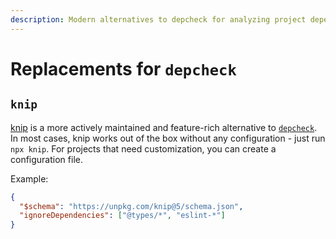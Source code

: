 ```yaml
---
description: Modern alternatives to depcheck for analyzing project dependencies and unused code
---
```


# Replacements for `depcheck`

## `knip`

[knip](https://github.com/webpro-nl/knip) is a more actively maintained and feature-rich alternative to [`depcheck`](https://github.com/depcheck/depcheck). In most cases, knip works out of the box without any configuration - just run `npx knip`. For projects that need customization, you can create a configuration file.

Example:

```json
{
  "$schema": "https://unpkg.com/knip@5/schema.json",
  "ignoreDependencies": ["@types/*", "eslint-*"]
}
```
